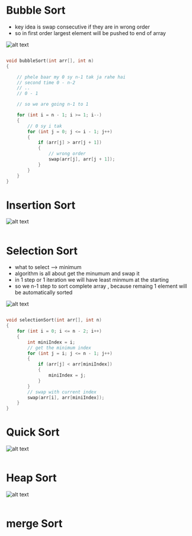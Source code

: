 # Bubble Sort

- key idea is swap consecutive if they are in wrong order
- so in first order largest element will be pushed to end of array

![alt text](image-4.png)

```cpp

void bubbleSort(int arr[], int n)
{

    // phele baar my 0 sy n-1 tak ja rahe hai
    // second time 0 - n-2
    // ..
    // 0 - 1

    // so we are going n-1 to 1

    for (int i = n - 1; i >= 1; i--)
    {
        // 0 sy i tak
        for (int j = 0; j <= i - 1; j++)
        {
            if (arr[j] > arr[j + 1])
            {
                // wrong order
                swap(arr[j], arr[j + 1]);
            }
        }
    }
}

```

# Insertion Sort

![alt text](image-1.png)

```cpp

```

# Selection Sort

- what to select --> minimum 
- algorithm is all about get the minumum and swap it
- in 1 step or 1 iteration we will have least minmum at the starting 
- so we n-1 step to sort complete array , because remaing 1 element will be automatically sorted

![alt text](image.png)

```cpp

void selectionSort(int arr[], int n)
{
    for (int i = 0; i <= n - 2; i++)
    {
        int miniIndex = i;
        // get the minimum index
        for (int j = i; j <= n - 1; j++)
        {
            if (arr[j] < arr[miniIndex])
            {
                miniIndex = j;
            }
        }
        // swap with current index
        swap(arr[i], arr[miniIndex]);
    }
}


```

# Quick Sort

![alt text](image-2.png)

```cpp

```

# Heap Sort

![alt text](image-3.png)

```cpp

```

# merge Sort

```cpp

```

